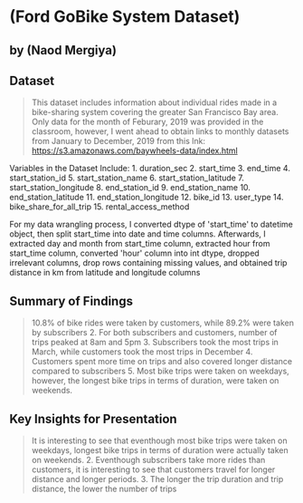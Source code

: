# (Ford GoBike System Dataset)
## by (Naod Mergiya)


## Dataset

> This dataset includes information about individual rides made in a bike-sharing system covering the greater San Francisco Bay area. Only data for the month of Feburary, 2019 was provided in the classroom, however, I went ahead to obtain links to monthly datasets from January to December, 2019 from this lnk: https://s3.amazonaws.com/baywheels-data/index.html

Variables in the Dataset Include: 1. duration_sec 2. start_time 3. end_time 4. start_station_id 5. start_station_name 6. start_station_latitude 7. start_station_longitude 8. end_station_id 9. end_station_name 10. end_station_latitude 11. end_station_longitude 12. bike_id 13. user_type 14. bike_share_for_all_trip 15. rental_access_method

For my data wrangling process, I converted dtype of 'start_time' to datetime object, then split start_time into date and time columns. Afterwards, I extracted day and month from start_time column, extracted hour from start_time column, converted 'hour' column into int dtype, dropped irrelevant columns, drop rows containing missing values, and obtained trip distance in km from latitude and longitude columns


## Summary of Findings

> 10.8% of bike rides were taken by customers, while 89.2% were taken by subscribers 2. For both subscribers and customers, number of trips peaked at 8am and 5pm 3. Subscribers took the most trips in March, while customers took the most trips in December 4. Customers spent more time on trips and also covered longer distance compared to subscribers 5. Most bike trips were taken on weekdays, however, the longest bike trips in terms of duration, were taken on weekends.


## Key Insights for Presentation

> It is interesting to see that eventhough most bike trips were taken on weekdays, longest bike trips in terms of duration were actually taken on weekends. 2. Eventhough subscribers take more rides than customers, it is interesting to see that customers travel for longer distance and longer periods. 3. The longer the trip duration and trip distance, the lower the number of trips